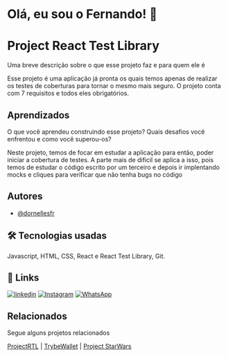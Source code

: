 
# Olá, eu sou o Fernando! 👋


# Project React Test Library

Uma breve descrição sobre o que esse projeto faz e para quem ele é

Esse projeto é uma aplicação já pronta os quais temos apenas de realizar os testes de coberturas para tornar o mesmo mais seguro.
O projeto conta com 7 requisitos e todos eles obrigatórios.
## Aprendizados

O que você aprendeu construindo esse projeto? Quais desafios você enfrentou e como você superou-os?

Neste projeto, temos de focar em estudar a aplicação para então, poder iniciar a cobertura de testes. A parte mais de dificil se aplica a isso, pois temos de estudar o código escrito por um terceiro e depois ir implentando mocks e cliques para verificar que não tenha bugs no código
## Autores

- [@dornellesfr](https://www.github.com/dornellesfr)


## 🛠 Tecnologias usadas
Javascript, HTML, CSS, React e React Test Library, Git.


## 🔗 Links

[![linkedin](https://img.shields.io/badge/linkedin-0A66C2?style=for-the-badge&logo=linkedin&logoColor=white)](https://www.linkedin.com/in/fernando-dornelles-rocha-3b11b921a/)
[![Instagram](https://img.shields.io/badge/Instagram-%23E4405F.svg?style=for-the-badge&logo=Instagram&logoColor=white)](https://instagram.com/dornellesfr)
[![WhatsApp](https://img.shields.io/badge/WhatsApp-25D366?style=for-the-badge&logo=whatsapp&logoColor=white)](https://wa.me/5551997463822)

## Relacionados

Segue alguns projetos relacionados

[ProjectRTL](https://github.com/dornellesfr/react-testing-library) |
[TrybeWallet](https://github.com/dornellesfr/trybe-wallet) |
[Project StarWars](https://github.com/dornellesfr/starwars-project)
